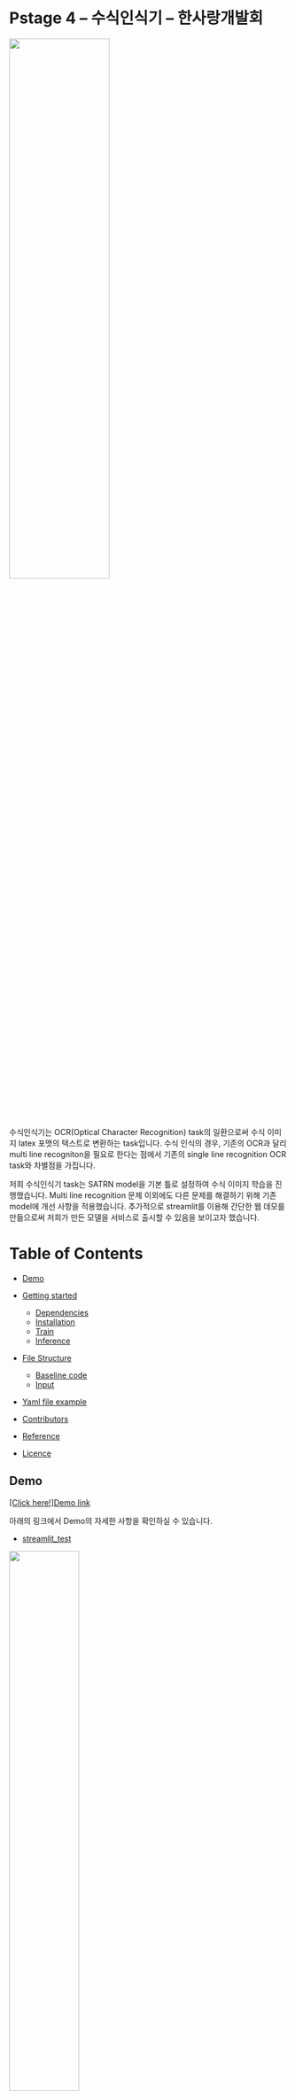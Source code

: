 # Pstage 4 – 수식인식기 – 한사랑개발회

<img src="https://user-images.githubusercontent.com/43458619/122370098-bfd0a500-cf99-11eb-8b04-28861fc74992.PNG" width="60%" height="50%">


수식인식기는 OCR(Optical Character Recognition) task의 일환으로써 수식 이미지 latex 포맷의 텍스트로 변환하는 task입니다. 수식 인식의 경우, 기존의 OCR과 달리 multi line recogniton을 필요로 한다는 점에서 기존의 single line recognition OCR task와 차별점을 가집니다.

저희 수식인식기 task는 SATRN model을 기본 틀로 설정하여 수식 이미지 학습을 진행했습니다. Multi line recognition 문제 이외에도 다른 문제를 해결하기 위해 기존 model에 개선 사항을 적용했습니다. 추가적으로 streamlit를 이용해 간단한 웹 데모를 만듦으로써 저희가 만든 모델을 서비스로 출시할 수 있음을 보이고자 했습니다.

<!--[Wiki](https://github.com/bcaitech1/p4-ocr-hansarang/wiki)에 문제 인식, EDA, 모델 설계, 실험 관리 및 검증 전략 등 저희가 고안한 기술의 흐름과 고민의 흔적을 기록했습니다. -->

 

# Table of Contents

* [Demo](#Demo)
* [Getting started](#Getting-started)
  * [Dependencies](#Dependencies)
  * [Installation](#Installatio)
  * [Train](#Train)
  * [Inference](#Inference)

* [File Structure](#File-Structure)
  * [Baseline code](#Baseline-code)
  * [Input](#Input)
* [Yaml file example](#Yaml-file-example)
* [Contributors](Contributors)
* [Reference](Reference)
* [Licence](Licence)

## Demo

[[Click here!]Demo link](http://35.74.99.158:8501/)

아래의 링크에서 Demo의 자세한 사항을 확인하실 수 있습니다.

* [streamlit_test](https://github.com/bcaitech1/p4-ocr-hansarang/tree/main/streamlit_test)

<img src = "https://user-images.githubusercontent.com/43458619/122248828-54d48f00-cf03-11eb-81cd-d3ba2aa3dd2a.png" width="50%" height="50%">



## Getting started

### Dependencies
- scikit_image==0.14.1
- opencv_python==3.4.4.19
- tqdm==4.28.1
- torch==1.4.0
- scipy==1.2.0
- numpy==1.15.4
- torchvision==0.2.1
- Pillow==8.1.1
- tensorboardX==1.5
- editdistance==0.5.3
- opencv-python==3.4.4.19
- adamp==0.3.0 
- madgrad==1.1 
- timm==0.4.9
- wandb==0.10.31

### Installation

```
$ git clone https://github.com/bcaitech1/p4-ocr-hansarang.git
$ cd code 
```

### Train

```
$ python train.py --config_file ./configs/SATRN.yaml
```

### Inference

```
$ python train.py --config_file ./log/satrn/checkpoints/0050.pth
```



## File Structure

### Baseline code

```
code
├── README.md
├── __pycache__
│   ├── checkpoint.cpython-37.pyc
│   ├── dataset.cpython-37.pyc
│   ├── flags.cpython-37.pyc
│   ├── metrics.cpython-37.pyc
│   ├── scheduler.cpython-37.pyc
│   ├── train.cpython-37.pyc
│   └── utils.cpython-37.pyc
├── checkpoint.py
├── configs - arguments config files
│   ├── Attention.yaml
│   └── SATRN.yaml
├── data_tools
│   ├── extract_tokens.py
│   ├── parse_upstage.py
│   └── train_test_split.py
├── dataset.py - make dataset objects
├── download.sh
├── flags.py - make flag object from config
├── inference.py - do inference
├── log
├── metrics.py
├── networks - structure of models
│   ├── Attention.py
│   ├── Mish.py
│   ├── SATRN.py
│   ├── SATRN_Effnet.py
│   ├── SATRN_Mish.py
│   ├── Swish.py
│   ├── __pycache__
│   │   ├── Attention.cpython-37.pyc
│   │   ├── SATRN.cpython-37.pyc
│   │   └── SATRN_Effnet.cpython-37.pyc
│   └── spatial_transformation.py
├── requirements.txt
├── scheduler.py - set of scheduler function
├── submission.txt
├── submit
│   └── output.csv
├── train.py - do train
├── utils.py - setting for model, optimizer by config file
```



### Input

```
input
└── data
    ├── eval_dataset - dataset for evaluation
    │   ├── images
    │   └── input.txt
    └── train_dataset - dataset for train
        ├── gt.txt - ground truth file
        ├── images - image files
        ├── level.txt - level for each images
        ├── source.txt - handwrite image(value : 1) or printed image(value : 0)
        └── tokens.txt - all tokens using for description of operations
```



## Yaml file example

모델 학습에 사용할 때 사용하는 config 파일(ex. SATRN.yaml) 예시입니다.

예시 config 파일들은 [code/configs]()(경로 수정 해야 함)에 존재하니, 참고하여 config 파일을 작성해 자유롭게 학습을 진행하실 수 있습니다.

```yaml
network: SATRN
input_size:
  height: 100
  width: 400
SATRN:
  encoder:
    hidden_dim: 300
    filter_dim: 600
    layer_num: 6
    head_num: 8
  decoder:
    src_dim: 300
    hidden_dim: 128
    filter_dim: 512
    layer_num: 3
    head_num: 8
Attention:
  src_dim: 512
  hidden_dim: 128
  embedding_dim: 128
  layer_num: 1
  cell_type: "LSTM"
checkpoint: ""
prefix: "./log/satrn"

data:
  train:
    - "../../train_dataset/gt.txt"
  test:
    - ""
  token_paths:
    - "- "../../train_dataset/tokens.txt""  # 241 tokens
  dataset_proportions:  # proportion of data to take from train (not test)
    - 1.0
  random_split: True # if True, random split from train files
  test_proportions: 0.2 # only if random_split is True
  crop: True
  rgb: 1    # 3 for color, 1 for greyscale
  
batch_size: 25
num_workers: 8
num_epochs: 50
print_epochs: 1
dropout_rate: 0.1
teacher_forcing_ratio: 0.8
max_grad_norm: 2.0
seed: 1234
optimizer:
  optimizer: 'NAdam' # Adam, Adadelta, ...extra
  lr: 5e-4 # learning rate
  weight_decay: 1e-4
  is_cycle: True
```



## Contributors

[박재우(JJayy)](https://github.com/JJayy) | [송광원(remaindere)]() | [신찬엽(chanyub)](https://github.com/chanyub) | [조원(jo-member)](https://github.com/jo-member) | [탁금지(Atica57)](https://github.com/Atica57) | [허재섭(shjas94)](https://github.com/shjas94)



## Reference

* [On Recognizing Texts of Arbitrary Shapes with 2D Self-Attention](https://arxiv.org/abs/1910.04396)



## License

 본 프로젝트는 아래의 license를 따릅니다.

```
Copyright (c) 2020-present NAVER Corp.

Permission is hereby granted, free of charge, to any person obtaining a copy of this software and associated documentation files (the "Software"), to deal in the Software without restriction, including without limitation the rights to use, copy, modify, merge, publish, distribute, sublicense, and/or sell copies of the Software, and to permit persons to whom the Software is furnished to do so, subject to the following conditions:

The above copyright notice and this permission notice shall be included in all copies or substantial portions of the Software.

THE SOFTWARE IS PROVIDED "AS IS", WITHOUT WARRANTY OF ANY KIND, EXPRESS OR IMPLIED, INCLUDING BUT NOT LIMITED TO THE WARRANTIES OF ERCHANTABILITY, FITNESS FOR A PARTICULAR PURPOSE AND NONINFRINGEMENT.  IN NO EVENT SHALL THE AUTHORS OR COPYRIGHT HOLDERS BE LIABLE FOR ANY CLAIM, DAMAGES OR OTHER LIABILITY, WHETHER IN AN ACTION OF CONTRACT, TORT OR OTHERWISE, ARISING FROM, OUT OF OR IN CONNECTION WITH THE SOFTWARE OR THE USE OR OTHER DEALINGS IN THE SOFTWARE.
```

